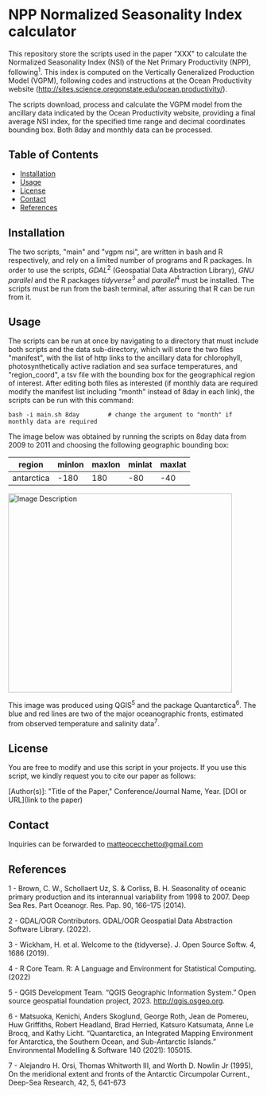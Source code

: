 # NPP Normalized Seasonality Index calculator

This repository store the scripts used in the paper "XXX" to calculate the Normalized Seasonality Index (NSI) of the Net Primary Productivity (NPP), following<sup>1</sup>. This index is computed on the Vertically Generalized Production Model (VGPM), following codes and instructions at the Ocean Productivity website (http://sites.science.oregonstate.edu/ocean.productivity/).

The scripts download, process and calculate the VGPM model from the ancillary data indicated by the Ocean Productivity website, providing a final average NSI index, for the specified time range and decimal coordinates bounding box. Both 8day and monthly data can be processed.

## Table of Contents

- [Installation](#installation)
- [Usage](#usage)
- [License](#license)
- [Contact](#Contact)
- [References](#References)

## Installation

The two scripts, "main" and "vgpm nsi", are written in bash and R respectively, and rely on a limited number of programs and R packages. In order to use the scripts, _GDAL_<sup>2</sup> (Geospatial Data Abstraction Library), _GNU parallel_ and the R packages _tidyverse_<sup>3</sup> and _parallel_<sup>4</sup> must be installed. The scripts must be run from the bash terminal, after assuring that R can be run from it.

## Usage

The scripts can be run at once by navigating to a directory that must include both scripts and the data sub-directory, which will store the two files "manifest", with the list of http links to the ancillary data for chlorophyll, photosynthetically active radiation and sea surface temperatures, and "region_coord", a tsv file with the bounding box for the geographical region of interest. After editing both files as interested (if monthly data are required modify the manifest list including "month" instead of 8day in each link), the scripts can be run with this command:

	bash -i main.sh 8day		# change the argument to "month" if monthly data are required

The image below was obtained by running the scripts on 8day data from 2009 to 2011 and choosing the following geographic bounding box:


| region | minlon | maxlon | minlat | maxlat |
| -------- | -------- | -------- | -------- | -------- |
| antarctica | -180 | 180 | -80 | -40 |



<img alt="Image Description" src="tests/processed/final/map1_mod.png" style="width: 450px; height:400px">

This image was produced using QGIS<sup>5</sup> and the package Quantarctica<sup>6</sup>. The blue and red lines are two of the major oceanographic fronts, estimated from observed temperature and salinity data<sup>7</sup>.

## License

You are free to modify and use this script in your projects. If you use this script, we kindly request you to cite our paper as follows:

[Author(s)]: "Title of the Paper," Conference/Journal Name, Year. [DOI or URL](link to the paper)

## Contact

Inquiries can be forwarded to matteocecchetto@gmail.com

## References

1 - Brown, C. W., Schollaert Uz, S. & Corliss, B. H. Seasonality of oceanic primary production 		and its interannual variability from 1998 to 2007. Deep Sea Res. Part Oceanogr. Res. Pap. 90, 166–175 (2014).

2 - GDAL/OGR Contributors. GDAL/OGR Geospatial Data Abstraction Software Library. (2022).

3 - Wickham, H. et al. Welcome to the {tidyverse}. J. Open Source Softw. 4, 1686 (2019).

4 - R Core Team. R: A Language and Environment for Statistical Computing. (2022)

5 - QGIS Development Team. “QGIS Geographic Information System.” Open source geospatial foundation project, 2023. http://qgis.osgeo.org.

6 - Matsuoka, Kenichi, Anders Skoglund, George Roth, Jean de Pomereu, Huw Griffiths, Robert Headland, Brad Herried, Katsuro Katsumata, Anne Le Brocq, and Kathy Licht. “Quantarctica, an Integrated Mapping Environment for Antarctica, the Southern Ocean, and Sub-Antarctic Islands.” Environmental Modelling & Software 140 (2021): 105015.

7 - Alejandro H. Orsi, Thomas Whitworth III, and Worth D. Nowlin Jr (1995), On the meridional extent and fronts of the Antarctic Circumpolar Current., Deep-Sea Research, 42, 5, 641-673 